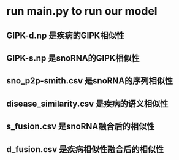 # run main.py to run our model

## GIPK-d.np 是疾病的GIPK相似性

## GIPK-s.np 是snoRNA的GIPK相似性

## sno_p2p-smith.csv 是snoRNA的序列相似性

## disease_similarity.csv 是疾病的语义相似性

## s_fusion.csv 是snoRNA融合后的相似性

## d_fusion.csv 是疾病相似性融合后的相似性

